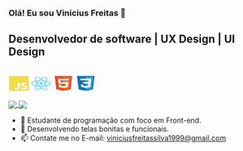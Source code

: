 ### Olá! Eu sou Vinicius Freitas 👋

<h2>Desenvolvedor de software | UX Design | UI Design</h2>
<br>
<div style="display: inline_block">
    <img align="center" alt="Vini-Js" height="30" width="40" src="https://raw.githubusercontent.com/devicons/devicon/master/icons/javascript/javascript-plain.svg">
    <img align="center" alt="Vini-React" height="30" width="40" src="https://raw.githubusercontent.com/devicons/devicon/master/icons/react/react-original.svg">
    <img align="center" alt="Vini-HTML" height="30" width="40" src="https://raw.githubusercontent.com/devicons/devicon/master/icons/html5/html5-original.svg">
    <img align="center" alt="Vini-CSS" height="30" width="40" src="https://raw.githubusercontent.com/devicons/devicon/master/icons/css3/css3-original.svg">
</div>
<br>
<a href="https://github.com/Freitas024/github-readme-stats">
  <img height=200 align="center" src="https://github-readme-stats.vercel.app/api?username=Freitas024" />
</a>
<a href="https://github.com/Freitas024/convoychat">
  <img height=200 align="center" src="https://github-readme-stats.vercel.app/api/top-langs?username=Freitas024&layout=compact&langs_count=8&card_width=300" />
</a>

- 🔭 Estudante de programação com foco em Front-end.
- 🌱 Desenvolvendo telas bonitas e funcionais. 
- 📫 Contate me no E-mail: viniciusfreitassilva1999@gmail.com

  
